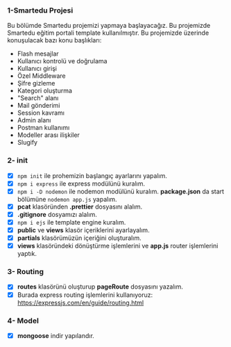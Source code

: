 ### 1-Smartedu Projesi
Bu bölümde Smartedu projemizi yapmaya başlayacağız. Bu projemizde Smartedu eğitim portali template kullanılmıştır. Bu projemizde üzerinde konuşulacak bazı konu başlıkları:

* Flash mesajlar
* Kullanıcı kontrolü ve doğrulama
* Kullanıcı girişi
* Özel Middleware
* Şifre gizleme
* Kategori oluşturma
* "Search" alanı
* Mail gönderimi
* Session kavramı
* Admin alanı
* Postman kullanımı
* Modeller arası ilişkiler
* Slugify

### 2- init

- [x] `npm init` ile prohemizin başlangıç ayarlarını yapalım.
- [x] `npm i express` ile express modülünü kuralım.
- [x] `npm i -D nodemon` ile nodemon modülünü kuralım. **package.json** da start bölümüne `nodemon app.js` yapalım.
- [x] **pcat** klasöründen **.prettier** dosyasını alalım.
- [x] **.gitignore** dosyamızı alalım.
- [x] `npm i ejs` ile template engine kuralım.
- [x] **public** ve **views** klasör içeriklerini ayarlayalım.
- [x] **partials** klasörümüzün içeriğini oluşturalım.
- [x] **views** klasöründeki dönüştürme işlemlerini ve **app.js** router işlemlerini yaptık.

### 3- Routing
- [x] **routes** klasörünü oluşturup **pageRoute** dosyasını yazalım.
- [x] Burada express routing işlemlerini kullanıyoruz: https://expressjs.com/en/guide/routing.html

### 4- Model
- [x] **mongoose** indir yapılandır.